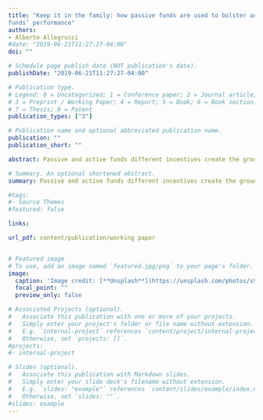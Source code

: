 ```yaml
---
title: "Keep it in the family: how passive funds are used to bolster active
funds’ performance"
authors:
- Alberto Allegrucci
#date: "2019-06-21T11:27:27-04:00"
doi: ""

# Schedule page publish date (NOT publication's date).
publishDate: "2019-06-21T11:27:27-04:00"

# Publication type.
# Legend: 0 = Uncategorized; 1 = Conference paper; 2 = Journal article;
# 3 = Preprint / Working Paper; 4 = Report; 5 = Book; 6 = Book section;
# 7 = Thesis; 8 = Patent
publication_types: ["3"]

# Publication name and optional abbreviated publication name.
publication: ""
publication_short: ""

abstract: Passive and active funds different incentives create the ground for conflicts of interests when sponsored by the same fund family. This paper shows that mixed fund families favor performance of their active funds over their passive siblings by using merger and acquisitions as a laboratory. When the family’s active funds have larger interests on the acquirer, passive funds owners of the target are less likely to support better deals regardless of their relative stakes. Family active funds do not seem to be influenced by family ownership and passive family ownership does not drives passive voting behavior. I do not find evidence that families incentives are internalized by the firm management in takeovers. I do find differences in flow to performance sensitivity between active and passive funds, consistent with family profit motives to reallocate. Taken together the evidence suggests fund families care about active funds performance at the expenses of passive funds. The distribution between the two types of funds matters, with possible implications for governance and common ownership.

# Summary. An optional shortened abstract.
summary: Passive and active funds different incentives create the ground for conflicts of interests when sponsored by the same fund family.

#tags:
#- Source Themes
#featured: false

links:

url_pdf: content/publication/working paper


# Featured image
# To use, add an image named `featured.jpg/png` to your page's folder. 
image:
  caption: 'Image credit: [**Unsplash**](https://unsplash.com/photos/s9CC2SKySJM)'
  focal_point: ""
  preview_only: false

# Associated Projects (optional).
#   Associate this publication with one or more of your projects.
#   Simply enter your project's folder or file name without extension.
#   E.g. `internal-project` references `content/project/internal-project/index.md`.
#   Otherwise, set `projects: []`.
#projects:
#- internal-project

# Slides (optional).
#   Associate this publication with Markdown slides.
#   Simply enter your slide deck's filename without extension.
#   E.g. `slides: "example"` references `content/slides/example/index.md`.
#   Otherwise, set `slides: ""`.
#slides: example
---
```



